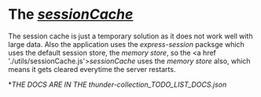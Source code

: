 # The <a href='./utils/sessionCache.js'>_sessionCache_</a>

The session cache is just a temporary solution as it does not work well with large data.
Also the application uses the _express-session_ packsge which uses the default session store,
the _memory store_, so the <a href './utils/sessionCache.js'>_sessionCache_</a> uses the _memory store_
also, which means it gets cleared everytime the server restarts.

**THE DOCS ARE IN THE thunder-collection_TODO_LIST_DOCS.json*
